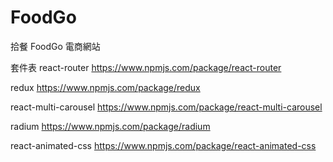 # FoodGo

拾餐 FoodGo 電商網站

套件表
react-router
https://www.npmjs.com/package/react-router

redux
https://www.npmjs.com/package/redux

react-multi-carousel
https://www.npmjs.com/package/react-multi-carousel

radium
https://www.npmjs.com/package/radium

react-animated-css
https://www.npmjs.com/package/react-animated-css
